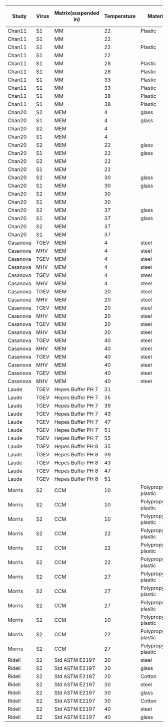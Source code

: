 Study | Virus |Matrix(suspended in)| Temperature | Material| Humidity |Log10 Reduction|d=Days|h=Hours|Log10/d|Log10 Time (d)|Log10/h|Log10 Time in h|Halflife Time[in h]|k[seconds^-1]|Log10(k)
--|--|--|--|--|--|--|-|-|-|-|-|-|-|-|-
Chan11|S1|MM|22|Plastic|45|5|13|312|0.385||0.0160|62.4|18.8|1.025*10^-05|-4.989
Chan11|S1|MM|22|||4.5|21||0.214||0.0089|112.0|33.7|5.711*10^-06|-5.243
Chan11|S1|MM|22|Plastic|45|5|28||0.179||0.0074|134.4|40.5|4.759*10^-06|-5.322
Chan11|S1|MM|22|||5|28||0.179||0.0074|134.4|40.5|4.759*10^-06|-5.322
Chan11|S1|MM|28|Plastic|82.5|0.2|1||0.200||0.0083|120.0|36.1|5.330*10^-06|-5.273
Chan11|S1|MM|28|Plastic|95|0.8|1||0.800||0.0333|30.0|9.0|2.132*10^-05|-4.671
Chan11|S1|MM|33|Plastic|82.5|0.8|1||0.800||0.0333|30.0|9.0|2.132*10^-05|-4.671
Chan11|S1|MM|33|Plastic|95|1|1||1.000||0.0417|24.0|7.2|2.665*10^-05|-4.574
Chan11|S1|MM|38|Plastic|82.5|2|1||2.000||0.0833|12.0|3.6|5.330*10^-05|-4.273
Chan11|S1|MM|38|Plastic|95|3.5|1||3.500||0.1458|6.9|2.1|9.328*10^-05|-4.030
Chan20|S2|MEM|4|glass |63|2.5|14||0.179||0.0074|134.4|40.5|4.759*10^-06|-5.322
Chan20|S1|MEM|4|glass |63|2|14||0.143||0.0060|168.0|50.6|3.807*10^-06|-5.419
Chan20|S2|MEM|4|| |2|14||0.143||0.0060|168.0|50.6|3.807*10^-06|-5.419
Chan20|S1|MEM|4| | |1|14||0.071||0.0030|336.0|101.1|1.904*10^-06|-5.720
Chan20|S2|MEM|22|glass|63|5|5||1.000||0.0417|24.0|7.2|2.665*10^-05|-4.574
Chan20|S1|MEM|22|glass|63|5|7||0.714||0.0298|33.6|10.1|1.904*10^-05|-4.720
Chan20|S2|MEM|22||  |2|5||0.400||0.0167|60.0|18.1|1.066*10^-05|-4.972
Chan20|S1|MEM|22|||6|14||0.429||0.0179|56.0|16.9|1.142*10^-05|-4.942
Chan20|S2|MEM|30|glass|63|3.5|1||3.500||0.1458|6.9|2.1|9.328*10^-05|-4.030
Chan20|S1|MEM|30|glass|63|2.5|1||2.500||0.1042|9.6|2.9|6.663*10^-05|-4.176
Chan20|S2|MEM|30|||5|3||1.667||0.0694|14.4|4.3|4.442*10^-05|-4.352
Chan20|S1|MEM|30|||4.5|3||1.500||0.0625|16.0|4.8|3.998*10^-05|-4.398
Chan20|S2|MEM|37|glass|63|5|1||5.000||0.2083|4.8|1.4|1.333*10^-04|-3.875
Chan20|S1|MEM|37|glass|63|4|1||4.000||0.1667|6.0|1.8|1.066*10^-04|-3.972
Chan20|S2|MEM|37|||3.5|1||3.500||0.1458|6.9|2.1|9.328*10^-05|-4.030
Chan20|S1|MEM|37|||3.5|1||3.500||0.1458|6.9|2.1|9.328*10^-05|-4.030
Casanova|TGEV|MEM|4|steel|20||||0.021||0.0009|1142.9|344.0|5.597*10^-07|-6.252
Casanova|MHV|MEM|4|steel|20||||0.031||0.0013|774.2|233.1|8.262*10^-07|-6.083
Casanova|TGEV|MEM|4|steel|50||||0.107||0.0045|224.3|67.5|2.852*10^-06|-5.545
Casanova|MHV|MEM|4|steel|50||||0.152||0.0063|157.9|47.5|4.051*10^-06|-5.392
Casanova|TGEV|MEM|4|steel|80||||0.133||0.0055|180.5|54.3|3.544*10^-06|-5.450
Casanova|MHV|MEM|4|steel|80||||0.106||0.0044|226.4|68.2|2.825*10^-06|-5.549
Casanova|TGEV|MEM|20|steel|20||||0.081||0.0034|296.3|89.2|2.159*10^-06|-5.666
Casanova|MHV|MEM|20|steel|20||||0.061||0.0025|393.4|118.4|1.626*10^-06|-5.789
Casanova|TGEV|MEM|20|steel|50||||0.900||0.0375|26.7|8.0|2.399*10^-05|-4.620
Casanova|MHV|MEM|20|steel|50||||0.685||0.0285|35.0|10.5|1.826*10^-05|-4.739
Casanova|TGEV|MEM|20|steel|80||||0.212||0.0088|113.2|34.1|5.650*10^-06|-5.248
Casanova|MHV|MEM|20|steel|80||||0.529||0.0220|45.4|13.7|1.410*10^-05|-4.851
Casanova|TGEV|MEM|40|steel|20||||1.000||0.0417|24.0|7.2|2.665*10^-05|-4.574
Casanova|MHV|MEM|40|steel|20||||1.000||0.0417|24.0|7.2|2.665*10^-05|-4.574
Casanova|TGEV|MEM|40|steel|50||||12.000||0.5000|2.0|0.6|3.198*10^-04|-3.495
Casanova|MHV|MEM|40|steel|50||||12.000||0.5000|2.0|0.6|3.198*10^-04|-3.495
Casanova|TGEV|MEM|40|steel|80||||10.000||0.4167|2.4|0.7|2.665*10^-04|-3.574
Casanova|MHV|MEM|40|steel|80||||10.000||0.4167|2.4|0.7|2.665*10^-04|-3.574
Laude|TGEV|Hepes Buffer PH 7|31|||0.8|3 1/3|80|0.240||0.0100|100.0|30.1|6.396*10^-06|-5.194
Laude|TGEV|Hepes Buffer PH 7|35|||1.6|3 1/3|80|0.480||0.0200|50.0|15.1|1.279*10^-05|-4.893
Laude|TGEV|Hepes Buffer PH 7|39|||3.2|3 1/3|80|0.960||0.0400|25.0|7.5|2.558*10^-05|-4.592
Laude|TGEV|Hepes Buffer PH 7|43|||4|2 1/12|50|1.920||0.0800|12.5|3.8|5.117*10^-05|-4.291
Laude|TGEV|Hepes Buffer PH 7|47|||4.1|5/6|20|4.920||0.2050|4.9|1.5|1.311*10^-04|-3.882
Laude|TGEV|Hepes Buffer PH 7|51|||4|5/24|5|19.200||0.8000|1.3|0.4|5.117*10^-04|-3.291
Laude|TGEV|Hepes Buffer PH 7|55|||5|1/12|2|60.000||2.5000|0.4|0.1|1.599*10^-03|-2.796
Laude|TGEV|Hepes Buffer PH 8|35|||2.7|3 1/3|80|0.810||0.0338|29.6|8.9|2.159*10^-05|-4.666
Laude|TGEV|Hepes Buffer PH 8|39|||4|2 5/12|58|1.655||0.0690|14.5|4.4|4.411*10^-05|-4.355
Laude|TGEV|Hepes Buffer PH 8|43|||4|1 5/12|34|2.824||0.1176|8.5|2.6|7.525*10^-05|-4.124
Laude|TGEV|Hepes Buffer PH 8|47|||4|1/2|12|8.000||0.3333|3.0|0.9|2.132*10^-04|-3.671
Laude|TGEV|Hepes Buffer PH 8|51|||5|1/8|3|40.000||1.6667|0.6|0.2|1.066*10^-03|-2.972
Morris|S2|CCM|10|Polypropylene plastic|40||||||||26.6|7.252*10^-06|-5.140
Morris|S2|CCM|10|Polypropylene plastic|65||||||||14.2|1.354*10^-05|-4.868
Morris|S2|CCM|10|Polypropylene plastic|85||||||||13.8|1.397*10^-05|-4.855
Morris|S2|CCM|22|Polypropylene plastic|40||||||||6.4|2.994*10^-05|-4.524
Morris|S2|CCM|22|Polypropylene plastic|65||||||||2.4|7.989*10^-05|-4.097
Morris|S2|CCM|22|Polypropylene plastic|85||||||||7.5|2.567*10^-05|-4.591
Morris|S2|CCM|27|Polypropylene plastic|40||||||||3.4|5.613*10^-05|-4.251
Morris|S2|CCM|27|Polypropylene plastic|65||||||||1.5|1.267*10^-04|-3.897
Morris|S2|CCM|27|Polypropylene plastic|85||||||||2.8|6.901*10^-05|-4.161
Morris|S2|CCM|10|Polypropylene plastic|Evaporation||||||||42.1|4.576*10^-06|-5.340
Morris|S2|CCM|22|Polypropylene plastic|Evaporation||||||||12.2|1.581*10^-05|-4.801
Morris|S2|CCM|27|Polypropylene plastic|Evaporation||||||||5.8|3.343*10^-05|-4.476
Ridell|S2|Std ASTM E2197|20|steel|50||||0.168|5.96|0.0070|143.0|43.1|4.472*10^-06|-5.350
Ridell|S2|Std ASTM E2197|20|glass|50||||0.158|6.32|0.0066|151.7|45.7|4.217*10^-06|-5.375
Ridell|S2|Std ASTM E2197|20|Cotton|50||||0.180|5.57|0.0075|133.7|40.2|4.785*10^-06|-5.320
Ridell|S2|Std ASTM E2197|30|steel|50||||0.575|1.74|0.0239|41.8|12.6|1.532*10^-05|-4.815
Ridell|S2|Std ASTM E2197|30|glass|50||||0.690|1.45|0.0287|34.8|10.5|1.838*10^-05|-4.736
Ridell|S2|Std ASTM E2197|30|Cotton|50||||0.606|1.65|0.0253|39.6|11.9|1.615*10^-05|-4.792
Ridell|S2|Std ASTM E2197|40|steel|50||||5.166|0.19357|0.2153|4.6|1.4|1.377*10^-04|-3.861
Ridell|S2|Std ASTM E2197|40|glass|50||||3.676|0.272|0.1532|6.5|2.0|9.798*10^-05|-4.009